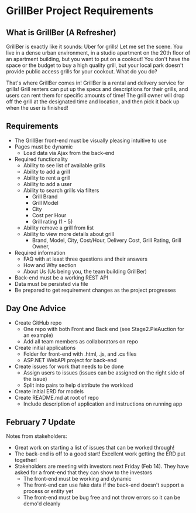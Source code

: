 # GrillBer Project Requirements

## What is GrillBer (A Refresher)

GrillBer is exactly like it sounds: Uber for grills! Let me set the scene. You live in a dense urban environment, in a studio apartment on the 20th floor of an apartment building, but you want to put on a cookout! You don't have the space or the budget to buy a high quality grill, but your local park doesn't provide public access grills for your cookout. What do you do?

That's where GrillBer comes in! GrillBer is a rental and delivery service for grills! Grill renters can put up the specs and descriptions for their grills, and users can rent them for specific amounts of time! The grill owner will drop off the grill at the designated time and location, and then pick it back up when the user is finished!

## Requirements

- The GrillBer front-end must be visually pleasing intuitive to use
- Pages must be dynamic
    - Load data via Ajax from the back-end
- Required functionality
    - Ability to see list of available grills
    - Ability to add a grill
    - Ability to rent a grill
    - Ability to add a user
    - Ability to search grills via filters
        - Grill Brand
        - Grill Model
        - City
        - Cost per Hour
        - Grill rating (1 - 5)
    - Ability remove a grill from list
    - Ability to view more details about grill
        - Brand, Model, City, Cost/Hour, Delivery Cost, Grill Rating, Grill Owner, 
- Required information
    - FAQ with at least three questions and their answers
    - How and Why section
    - About Us (Us being you, the team building GrillBer)
- Back-end must be a working REST API
- Data must be persisted via file
- Be prepared to get requirement changes as the project progresses


## Day One Advice

- Create GitHub repo
    - One repo with both Front and Back end (see Stage2.PieAuction for an example)
    - Add all team members as collaborators on repo
- Create initial applications
    - Folder for front-end with .html, .js, and .cs files
    - ASP.NET WebAPI project for back-end
- Create issues for work that needs to be done
    - Assign users to issues (issues can be assigned on the right side of the issue)
    - Split into pairs to help distribute the workload
- Create initial ERD for models
- Create README.md at root of repo
    - Include description of application and instructions on running app
    
## February 7 Update

Notes from stakeholders:

- Great work on starting a list of issues that can be worked through!
- The back-end is off to a good start! Excellent work getting the ERD put together!
- Stakeholders are meeting with investors next Friday (Feb 14). They have asked for a front-end that they can show to the investors
    - The front-end must be working and dynamic
    - The front-end can use fake data if the back-end doesn't support a process or entity yet
    - The front-end must be bug free and not throw errors so it can be demo'd cleanly
